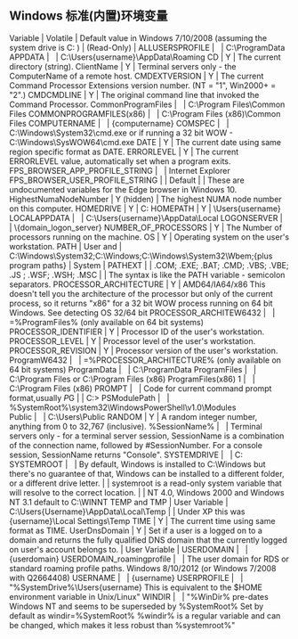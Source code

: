 ## Windows 标准(内置)环境变量


Variable                        | Volatile      | Default value in Windows 7/10/2008 (assuming the system drive is C: )
                                | (Read-Only)   |
ALLUSERSPROFILE                 |               | C:\ProgramData
APPDATA                         |               | C:\Users\{username}\AppData\Roaming
CD                              | Y             | The current directory (string).
ClientName                      | Y             | Terminal servers only - the ComputerName of a remote host.
CMDEXTVERSION                   | Y             | The current Command Processor Extensions version number. (NT = "1", Win2000+ = "2".)
CMDCMDLINE                      | Y             | The original command line that invoked the Command Processor.
CommonProgramFiles              |               | C:\Program Files\Common Files
COMMONPROGRAMFILES(x86)         |               | C:\Program Files (x86)\Common Files
COMPUTERNAME                    |               | {computername}
COMSPEC                         |               | C:\Windows\System32\cmd.exe or if running a 32 bit WOW - C:\Windows\SysWOW64\cmd.exe
DATE                            | Y             | The current date using same region specific format as DATE.
ERRORLEVEL                      | Y             | The current ERRORLEVEL value, automatically set when a program exits.
FPS_BROWSER_APP_PROFILE_STRING  |               | Internet Explorer
FPS_BROWSER_USER_PROFILE_STRING |               | Default
                                |               | These are undocumented variables for the Edge browser in Windows 10.
HighestNumaNodeNumber           | Y (hidden)    | The highest NUMA node number on this computer.
HOMEDRIVE                       | Y             | C:
HOMEPATH                        | Y             | \Users\{username}
LOCALAPPDATA                    |               | C:\Users\{username}\AppData\Local
LOGONSERVER                     |               | \\{domain_logon_server}
NUMBER_OF_PROCESSORS            | Y             | The Number of processors running on the machine.
OS                              | Y             | Operating system on the user's workstation.
PATH                            | User and      | C:\Windows\System32\;C:\Windows\;C:\Windows\System32\Wbem;{plus program paths}
                                | System        |
PATHEXT                         |               | .COM; .EXE; .BAT; .CMD; .VBS; .VBE; .JS ; .WSF; .WSH; .MSC
                                |               | The syntax is like the PATH variable - semicolon separators.
PROCESSOR_ARCHITECTURE          | Y             | AMD64/IA64/x86 This doesn't tell you the architecture of the processor but only of the current process, so it returns "x86" for a 32 bit WOW process running on 64 bit Windows. See detecting OS 32/64 bit
PROCESSOR_ARCHITEW6432          |               | =%ProgramFiles% (only available on 64 bit systems)
PROCESSOR_IDENTIFIER            | Y             | Processor ID of the user's workstation.
PROCESSOR_LEVEL                 | Y             | Processor level of the user's workstation.
PROCESSOR_REVISION              | Y             | Processor version of the user's workstation.
ProgramW6432                    |               | =%PROCESSOR_ARCHITECTURE% (only available on 64 bit systems)
ProgramData                     |               | C:\ProgramData
ProgramFiles                    |               | C:\Program Files or C:\Program Files (x86)
ProgramFiles(x86) 1             |               | C:\Program Files (x86)
PROMPT                          |               | Code for current command prompt format,usually $P$G
                                |               | C:>
PSModulePath                    |               | %SystemRoot%\system32\WindowsPowerShell\v1.0\Modules\
Public                          |               | C:\Users\Public
RANDOM                          | Y             | A random integer number, anything from 0 to 32,767 (inclusive).
%SessionName%                   |               | Terminal servers only - for a terminal server session, SessionName is a combination of the connection name, followed by #SessionNumber. For a console session, SessionName returns "Console".
SYSTEMDRIVE                     |               | C:
SYSTEMROOT                      |               | By default, Windows is installed to C:\Windows but there's no guarantee of that, Windows can be installed to a different folder, or a different drive letter.
                                |               | systemroot is a read-only system variable that will resolve to the correct location.
                                |               | NT 4.0, Windows 2000 and Windows NT 3.1 default to C:\WINNT
TEMP and TMP                    | User Variable | C:\Users\{Username}\AppData\Local\Temp
                                |               | Under XP this was \{username}\Local Settings\Temp
TIME                            | Y             | The current time using same format as TIME.
UserDnsDomain                   | Y             | Set if a user is a logged on to a domain and returns the fully qualified DNS domain that the currently logged on user's account belongs to.
                                | User Variable |
USERDOMAIN                      |               | {userdomain}
USERDOMAIN_roamingprofile       |               | The user domain for RDS or standard roaming profile paths. Windows 8/10/2012 (or Windows 7/2008 with Q2664408)
USERNAME                        |               | {username}
USERPROFILE                     |               | "%SystemDrive%\Users\{username}
This is equivalent to the $HOME environment variable in Unix/Linux"
WINDIR                          |               | "%WinDir% pre-dates Windows NT and seems to be superseded by %SystemRoot%
Set by default as windir=%SystemRoot%
%windir% is a regular variable and can be changed, which makes it less robust than %systemroot%"
